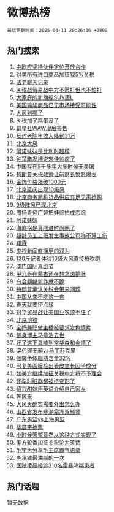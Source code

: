 # 微博热榜

`最后更新时间：2025-04-11 20:26:16 +0800`

## 热门搜索

1. [中欧应坚持伙伴定位开放合作](https://m.weibo.cn/search?containerid=100103type%3D1%26t%3D10%26q%3D%23%E4%B8%AD%E6%AC%A7%E5%BA%94%E5%9D%9A%E6%8C%81%E4%BC%99%E4%BC%B4%E5%AE%9A%E4%BD%8D%E5%BC%80%E6%94%BE%E5%90%88%E4%BD%9C%23&stream_entry_id=51&isnewpage=1&extparam=seat%3D1%26cate%3D10103%26c_type%3D51%26pos%3D0%26q%3D%2523%25E4%25B8%25AD%25E6%25AC%25A7%25E5%25BA%2594%25E5%259D%259A%25E6%258C%2581%25E4%25BC%2599%25E4%25BC%25B4%25E5%25AE%259A%25E4%25BD%258D%25E5%25BC%2580%25E6%2594%25BE%25E5%2590%2588%25E4%25BD%259C%2523%26filter_type%3Drealtimehot%26stream_entry_id%3D51%26dgr%3D0%26display_time%3D1744374375%26pre_seqid%3D17443743756520319830171)
1. [对美所有进口商品加征125%关税](https://m.weibo.cn/search?containerid=100103type%3D1%26t%3D10%26q%3D%23%E5%AF%B9%E7%BE%8E%E6%89%80%E6%9C%89%E8%BF%9B%E5%8F%A3%E5%95%86%E5%93%81%E5%8A%A0%E5%BE%81125%25%E5%85%B3%E7%A8%8E%23&stream_entry_id=31&isnewpage=1&extparam=seat%3D1%26pos%3D0%26flag%3D16%26filter_type%3Drealtimehot%26cate%3D5001%26lcate%3D5001%26realpos%3D1%26band_rank%3D1%26stream_entry_id%3D31%26q%3D%2523%25E5%25AF%25B9%25E7%25BE%258E%25E6%2589%2580%25E6%259C%2589%25E8%25BF%259B%25E5%258F%25A3%25E5%2595%2586%25E5%2593%2581%25E5%258A%25A0%25E5%25BE%2581125%2525%25E5%2585%25B3%25E7%25A8%258E%2523%26c_type%3D31%26dgr%3D0%26display_time%3D1744374375%26pre_seqid%3D17443743756520319830171)
1. [法老聊天记录](https://m.weibo.cn/search?containerid=100103type%3D1%26t%3D10%26q%3D%23%E6%B3%95%E8%80%81%E8%81%8A%E5%A4%A9%E8%AE%B0%E5%BD%95%23&stream_entry_id=31&isnewpage=1&extparam=seat%3D1%26pos%3D1%26flag%3D1%26filter_type%3Drealtimehot%26cate%3D5001%26lcate%3D5001%26realpos%3D2%26band_rank%3D2%26stream_entry_id%3D31%26q%3D%2523%25E6%25B3%2595%25E8%2580%2581%25E8%2581%258A%25E5%25A4%25A9%25E8%25AE%25B0%25E5%25BD%2595%2523%26c_type%3D31%26dgr%3D0%26display_time%3D1744374375%26pre_seqid%3D17443743756520319830171)
1. [关税战贸易战中方不愿打但也不怕打](https://m.weibo.cn/search?containerid=100103type%3D1%26t%3D10%26q%3D%23%E5%85%B3%E7%A8%8E%E6%88%98%E8%B4%B8%E6%98%93%E6%88%98%E4%B8%AD%E6%96%B9%E4%B8%8D%E6%84%BF%E6%89%93%E4%BD%86%E4%B9%9F%E4%B8%8D%E6%80%95%E6%89%93%23&stream_entry_id=31&isnewpage=1&extparam=seat%3D1%26pos%3D2%26flag%3D0%26filter_type%3Drealtimehot%26cate%3D5001%26lcate%3D5001%26realpos%3D3%26band_rank%3D3%26stream_entry_id%3D31%26q%3D%2523%25E5%2585%25B3%25E7%25A8%258E%25E6%2588%2598%25E8%25B4%25B8%25E6%2598%2593%25E6%2588%2598%25E4%25B8%25AD%25E6%2596%25B9%25E4%25B8%258D%25E6%2584%25BF%25E6%2589%2593%25E4%25BD%2586%25E4%25B9%259F%25E4%25B8%258D%25E6%2580%2595%25E6%2589%2593%2523%26c_type%3D31%26dgr%3D0%26display_time%3D1744374375%26pre_seqid%3D17443743756520319830171)
1. [大家庭的新旗舰SUV唐L](https://m.weibo.cn/search?containerid=100103type%3D1%26t%3D10%26q%3D%23%E5%A4%A7%E5%AE%B6%E5%BA%AD%E7%9A%84%E6%96%B0%E6%97%97%E8%88%B0SUV%E5%94%90L%23&stream_entry_id=31&isnewpage=1&extparam=seat%3D1%26pos%3D3%26adid%3D282136%26band_rank%3D4%26filter_type%3Drealtimehot%26cate%3D5001%26c_type%3D31%26is_ad_pos%3D1%26q%3D%2523%25E5%25A4%25A7%25E5%25AE%25B6%25E5%25BA%25AD%25E7%259A%2584%25E6%2596%25B0%25E6%2597%2597%25E8%2588%25B0SUV%25E5%2594%2590L%2523%26topic_ad%3D1%26stream_entry_id%3D31%26lcate%3D5001%26dgr%3D0%26display_time%3D1744374375%26pre_seqid%3D17443743756520319830171)
1. [美国输华商品已无市场接受可能性](https://m.weibo.cn/search?containerid=100103type%3D1%26t%3D10%26q%3D%23%E7%BE%8E%E5%9B%BD%E8%BE%93%E5%8D%8E%E5%95%86%E5%93%81%E5%B7%B2%E6%97%A0%E5%B8%82%E5%9C%BA%E6%8E%A5%E5%8F%97%E5%8F%AF%E8%83%BD%E6%80%A7%23&stream_entry_id=31&isnewpage=1&extparam=seat%3D1%26pos%3D4%26flag%3D16%26filter_type%3Drealtimehot%26cate%3D5001%26lcate%3D5001%26realpos%3D4%26band_rank%3D4%26stream_entry_id%3D31%26q%3D%2523%25E7%25BE%258E%25E5%259B%25BD%25E8%25BE%2593%25E5%258D%258E%25E5%2595%2586%25E5%2593%2581%25E5%25B7%25B2%25E6%2597%25A0%25E5%25B8%2582%25E5%259C%25BA%25E6%258E%25A5%25E5%258F%2597%25E5%258F%25AF%25E8%2583%25BD%25E6%2580%25A7%2523%26c_type%3D31%26dgr%3D0%26display_time%3D1744374375%26pre_seqid%3D17443743756520319830171)
1. [大风到哪了](https://m.weibo.cn/search?containerid=100103type%3D1%26t%3D10%26q%3D%23%E5%A4%A7%E9%A3%8E%E5%88%B0%E5%93%AA%E4%BA%86%23&stream_entry_id=31&isnewpage=1&extparam=seat%3D1%26pos%3D5%26flag%3D2%26filter_type%3Drealtimehot%26cate%3D5001%26lcate%3D5001%26realpos%3D5%26band_rank%3D5%26stream_entry_id%3D31%26q%3D%2523%25E5%25A4%25A7%25E9%25A3%258E%25E5%2588%25B0%25E5%2593%25AA%25E4%25BA%2586%2523%26c_type%3D31%26dgr%3D0%26display_time%3D1744374375%26pre_seqid%3D17443743756520319830171)
1. [关税加了鸡蛋没了](https://m.weibo.cn/search?containerid=100103type%3D1%26t%3D10%26q%3D%23%E5%85%B3%E7%A8%8E%E5%8A%A0%E4%BA%86%E9%B8%A1%E8%9B%8B%E6%B2%A1%E4%BA%86%23&stream_entry_id=31&isnewpage=1&extparam=seat%3D1%26pos%3D6%26flag%3D2%26filter_type%3Drealtimehot%26cate%3D5001%26lcate%3D5001%26realpos%3D6%26band_rank%3D6%26stream_entry_id%3D31%26q%3D%2523%25E5%2585%25B3%25E7%25A8%258E%25E5%258A%25A0%25E4%25BA%2586%25E9%25B8%25A1%25E8%259B%258B%25E6%25B2%25A1%25E4%25BA%2586%2523%26c_type%3D31%26dgr%3D0%26display_time%3D1744374375%26pre_seqid%3D17443743756520319830171)
1. [幕星社WAW漫展签售](https://m.weibo.cn/search?containerid=100103type%3D1%26t%3D10%26q%3D%23%E5%B9%95%E6%98%9F%E7%A4%BEWAW%E6%BC%AB%E5%B1%95%E7%AD%BE%E5%94%AE%23&stream_entry_id=31&isnewpage=1&extparam=seat%3D1%26pos%3D7%26adid%3D282478%26filter_type%3Drealtimehot%26band_rank%3D7%26lcate%3D5001%26q%3D%2523%25E5%25B9%2595%25E6%2598%259F%25E7%25A4%25BEWAW%25E6%25BC%25AB%25E5%25B1%2595%25E7%25AD%25BE%25E5%2594%25AE%2523%26is_ad_pos%3D1%26stream_entry_id%3D31%26c_type%3D31%26cate%3D5001%26dgr%3D0%26display_time%3D1744374375%26pre_seqid%3D17443743756520319830171)
1. [反诈老陈年收入降到31万](https://m.weibo.cn/search?containerid=100103type%3D1%26t%3D10%26q%3D%23%E5%8F%8D%E8%AF%88%E8%80%81%E9%99%88%E5%B9%B4%E6%94%B6%E5%85%A5%E9%99%8D%E5%88%B031%E4%B8%87%23&stream_entry_id=31&isnewpage=1&extparam=seat%3D1%26pos%3D8%26flag%3D1%26filter_type%3Drealtimehot%26cate%3D5001%26lcate%3D5001%26realpos%3D7%26band_rank%3D7%26stream_entry_id%3D31%26q%3D%2523%25E5%258F%258D%25E8%25AF%2588%25E8%2580%2581%25E9%2599%2588%25E5%25B9%25B4%25E6%2594%25B6%25E5%2585%25A5%25E9%2599%258D%25E5%2588%25B031%25E4%25B8%2587%2523%26c_type%3D31%26dgr%3D0%26display_time%3D1744374375%26pre_seqid%3D17443743756520319830171)
1. [北京大风](https://m.weibo.cn/search?containerid=100103type%3D1%26t%3D10%26q%3D%E5%8C%97%E4%BA%AC%E5%A4%A7%E9%A3%8E&stream_entry_id=31&isnewpage=1&extparam=seat%3D1%26pos%3D9%26flag%3D16%26filter_type%3Drealtimehot%26cate%3D5001%26lcate%3D5001%26realpos%3D8%26band_rank%3D8%26stream_entry_id%3D31%26q%3D%25E5%258C%2597%25E4%25BA%25AC%25E5%25A4%25A7%25E9%25A3%258E%26c_type%3D31%26dgr%3D0%26display_time%3D1744374375%26pre_seqid%3D17443743756520319830171)
1. [阿诺妹妹是比利时超模](https://m.weibo.cn/search?containerid=100103type%3D1%26t%3D10%26q%3D%23%E9%98%BF%E8%AF%BA%E5%A6%B9%E5%A6%B9%E6%98%AF%E6%AF%94%E5%88%A9%E6%97%B6%E8%B6%85%E6%A8%A1%23&stream_entry_id=31&isnewpage=1&extparam=seat%3D1%26pos%3D10%26flag%3D1%26filter_type%3Drealtimehot%26cate%3D5001%26lcate%3D5001%26realpos%3D9%26band_rank%3D9%26stream_entry_id%3D31%26q%3D%2523%25E9%2598%25BF%25E8%25AF%25BA%25E5%25A6%25B9%25E5%25A6%25B9%25E6%2598%25AF%25E6%25AF%2594%25E5%2588%25A9%25E6%2597%25B6%25E8%25B6%2585%25E6%25A8%25A1%2523%26c_type%3D31%26dgr%3D0%26display_time%3D1744374375%26pre_seqid%3D17443743756520319830171)
1. [钟楚曦发博说宋佳帅疯了](https://m.weibo.cn/search?containerid=100103type%3D1%26t%3D10%26q%3D%23%E9%92%9F%E6%A5%9A%E6%9B%A6%E5%8F%91%E5%8D%9A%E8%AF%B4%E5%AE%8B%E4%BD%B3%E5%B8%85%E7%96%AF%E4%BA%86%23&stream_entry_id=31&isnewpage=1&extparam=seat%3D1%26pos%3D11%26flag%3D1%26filter_type%3Drealtimehot%26cate%3D5001%26lcate%3D5001%26realpos%3D10%26band_rank%3D10%26stream_entry_id%3D31%26q%3D%2523%25E9%2592%259F%25E6%25A5%259A%25E6%259B%25A6%25E5%258F%2591%25E5%258D%259A%25E8%25AF%25B4%25E5%25AE%258B%25E4%25BD%25B3%25E5%25B8%2585%25E7%2596%25AF%25E4%25BA%2586%2523%26c_type%3D31%26dgr%3D0%26display_time%3D1744374375%26pre_seqid%3D17443743756520319830171)
1. [中国存在5千多年大多时候无美国](https://m.weibo.cn/search?containerid=100103type%3D1%26t%3D10%26q%3D%23%E4%B8%AD%E5%9B%BD%E5%AD%98%E5%9C%A85%E5%8D%83%E5%A4%9A%E5%B9%B4%E5%A4%A7%E5%A4%9A%E6%97%B6%E5%80%99%E6%97%A0%E7%BE%8E%E5%9B%BD%23&stream_entry_id=31&isnewpage=1&extparam=seat%3D1%26pos%3D12%26flag%3D0%26filter_type%3Drealtimehot%26cate%3D5001%26lcate%3D5001%26realpos%3D11%26band_rank%3D11%26stream_entry_id%3D31%26q%3D%2523%25E4%25B8%25AD%25E5%259B%25BD%25E5%25AD%2598%25E5%259C%25A85%25E5%258D%2583%25E5%25A4%259A%25E5%25B9%25B4%25E5%25A4%25A7%25E5%25A4%259A%25E6%2597%25B6%25E5%2580%2599%25E6%2597%25A0%25E7%25BE%258E%25E5%259B%25BD%2523%26c_type%3D31%26dgr%3D0%26display_time%3D1744374375%26pre_seqid%3D17443743756520319830171)
1. [特朗普关税政策让前财长愤怒爆表](https://m.weibo.cn/search?containerid=100103type%3D1%26t%3D10%26q%3D%23%E7%89%B9%E6%9C%97%E6%99%AE%E5%85%B3%E7%A8%8E%E6%94%BF%E7%AD%96%E8%AE%A9%E5%89%8D%E8%B4%A2%E9%95%BF%E6%84%A4%E6%80%92%E7%88%86%E8%A1%A8%23&stream_entry_id=31&isnewpage=1&extparam=seat%3D1%26pos%3D13%26flag%3D1%26filter_type%3Drealtimehot%26cate%3D5001%26lcate%3D5001%26realpos%3D12%26band_rank%3D12%26stream_entry_id%3D31%26q%3D%2523%25E7%2589%25B9%25E6%259C%2597%25E6%2599%25AE%25E5%2585%25B3%25E7%25A8%258E%25E6%2594%25BF%25E7%25AD%2596%25E8%25AE%25A9%25E5%2589%258D%25E8%25B4%25A2%25E9%2595%25BF%25E6%2584%25A4%25E6%2580%2592%25E7%2588%2586%25E8%25A1%25A8%2523%26c_type%3D31%26dgr%3D0%26display_time%3D1744374375%26pre_seqid%3D17443743756520319830171)
1. [金饰价格涨破1000元](https://m.weibo.cn/search?containerid=100103type%3D1%26t%3D10%26q%3D%23%E9%87%91%E9%A5%B0%E4%BB%B7%E6%A0%BC%E6%B6%A8%E7%A0%B41000%E5%85%83%23&stream_entry_id=31&isnewpage=1&extparam=seat%3D1%26pos%3D14%26flag%3D2%26filter_type%3Drealtimehot%26cate%3D5001%26lcate%3D5001%26realpos%3D13%26band_rank%3D13%26stream_entry_id%3D31%26q%3D%2523%25E9%2587%2591%25E9%25A5%25B0%25E4%25BB%25B7%25E6%25A0%25BC%25E6%25B6%25A8%25E7%25A0%25B41000%25E5%2585%2583%2523%26c_type%3D31%26dgr%3D0%26display_time%3D1744374375%26pre_seqid%3D17443743756520319830171)
1. [北京延庆出现10级风](https://m.weibo.cn/search?containerid=100103type%3D1%26t%3D10%26q%3D%23%E5%8C%97%E4%BA%AC%E5%BB%B6%E5%BA%86%E5%87%BA%E7%8E%B010%E7%BA%A7%E9%A3%8E%23&stream_entry_id=31&isnewpage=1&extparam=seat%3D1%26pos%3D15%26flag%3D1%26filter_type%3Drealtimehot%26cate%3D5001%26lcate%3D5001%26realpos%3D14%26band_rank%3D14%26stream_entry_id%3D31%26q%3D%2523%25E5%258C%2597%25E4%25BA%25AC%25E5%25BB%25B6%25E5%25BA%2586%25E5%2587%25BA%25E7%258E%25B010%25E7%25BA%25A7%25E9%25A3%258E%2523%26c_type%3D31%26dgr%3D0%26display_time%3D1744374375%26pre_seqid%3D17443743756520319830171)
1. [北京商务局称货品供应充足无需抢购](https://m.weibo.cn/search?containerid=100103type%3D1%26t%3D10%26q%3D%23%E5%8C%97%E4%BA%AC%E5%95%86%E5%8A%A1%E5%B1%80%E7%A7%B0%E8%B4%A7%E5%93%81%E4%BE%9B%E5%BA%94%E5%85%85%E8%B6%B3%E6%97%A0%E9%9C%80%E6%8A%A2%E8%B4%AD%23&stream_entry_id=31&isnewpage=1&extparam=seat%3D1%26pos%3D16%26flag%3D1%26filter_type%3Drealtimehot%26cate%3D5001%26lcate%3D5001%26realpos%3D15%26band_rank%3D15%26stream_entry_id%3D31%26q%3D%2523%25E5%258C%2597%25E4%25BA%25AC%25E5%2595%2586%25E5%258A%25A1%25E5%25B1%2580%25E7%25A7%25B0%25E8%25B4%25A7%25E5%2593%2581%25E4%25BE%259B%25E5%25BA%2594%25E5%2585%2585%25E8%25B6%25B3%25E6%2597%25A0%25E9%259C%2580%25E6%258A%25A2%25E8%25B4%25AD%2523%26c_type%3D31%26dgr%3D0%26display_time%3D1744374375%26pre_seqid%3D17443743756520319830171)
1. [9级阵风已现北京](https://m.weibo.cn/search?containerid=100103type%3D1%26t%3D10%26q%3D%239%E7%BA%A7%E9%98%B5%E9%A3%8E%E5%B7%B2%E7%8E%B0%E5%8C%97%E4%BA%AC%23&stream_entry_id=31&isnewpage=1&extparam=seat%3D1%26pos%3D17%26flag%3D0%26filter_type%3Drealtimehot%26cate%3D5001%26lcate%3D5001%26realpos%3D16%26band_rank%3D16%26stream_entry_id%3D31%26q%3D%25239%25E7%25BA%25A7%25E9%2598%25B5%25E9%25A3%258E%25E5%25B7%25B2%25E7%258E%25B0%25E5%258C%2597%25E4%25BA%25AC%2523%26c_type%3D31%26dgr%3D0%26display_time%3D1744374375%26pre_seqid%3D17443743756520319830171)
1. [周扬青何广智把娃综拍成恋综](https://m.weibo.cn/search?containerid=100103type%3D1%26t%3D10%26q%3D%E5%91%A8%E6%89%AC%E9%9D%92%E4%BD%95%E5%B9%BF%E6%99%BA%E6%8A%8A%E5%A8%83%E7%BB%BC%E6%8B%8D%E6%88%90%E6%81%8B%E7%BB%BC&stream_entry_id=31&isnewpage=1&extparam=seat%3D1%26pos%3D18%26flag%3D1%26filter_type%3Drealtimehot%26cate%3D5001%26lcate%3D5001%26realpos%3D17%26band_rank%3D17%26stream_entry_id%3D31%26q%3D%25E5%2591%25A8%25E6%2589%25AC%25E9%259D%2592%25E4%25BD%2595%25E5%25B9%25BF%25E6%2599%25BA%25E6%258A%258A%25E5%25A8%2583%25E7%25BB%25BC%25E6%258B%258D%25E6%2588%2590%25E6%2581%258B%25E7%25BB%25BC%26c_type%3D31%26dgr%3D0%26display_time%3D1744374375%26pre_seqid%3D17443743756520319830171)
1. [阿诺妹妹](https://m.weibo.cn/search?containerid=100103type%3D1%26t%3D10%26q%3D%E9%98%BF%E8%AF%BA%E5%A6%B9%E5%A6%B9&stream_entry_id=31&isnewpage=1&extparam=seat%3D1%26pos%3D19%26flag%3D0%26filter_type%3Drealtimehot%26cate%3D5001%26lcate%3D5001%26realpos%3D18%26band_rank%3D18%26stream_entry_id%3D31%26q%3D%25E9%2598%25BF%25E8%25AF%25BA%25E5%25A6%25B9%25E5%25A6%25B9%26c_type%3D31%26dgr%3D0%26display_time%3D1744374375%26pre_seqid%3D17443743756520319830171)
1. [海底捞是真闯进时尚圈了](https://m.weibo.cn/search?containerid=100103type%3D1%26t%3D10%26q%3D%23%E6%B5%B7%E5%BA%95%E6%8D%9E%E6%98%AF%E7%9C%9F%E9%97%AF%E8%BF%9B%E6%97%B6%E5%B0%9A%E5%9C%88%E4%BA%86%23&stream_entry_id=31&isnewpage=1&extparam=seat%3D1%26pos%3D20%26flag%3D1%26filter_type%3Drealtimehot%26cate%3D5001%26lcate%3D5001%26realpos%3D19%26band_rank%3D19%26stream_entry_id%3D31%26q%3D%2523%25E6%25B5%25B7%25E5%25BA%2595%25E6%258D%259E%25E6%2598%25AF%25E7%259C%259F%25E9%2597%25AF%25E8%25BF%259B%25E6%2597%25B6%25E5%25B0%259A%25E5%259C%2588%25E4%25BA%2586%2523%26c_type%3D31%26dgr%3D0%26display_time%3D1744374375%26pre_seqid%3D17443743756520319830171)
1. [超龄员工上班发生事故公司称不算工伤](https://m.weibo.cn/search?containerid=100103type%3D1%26t%3D10%26q%3D%23%E8%B6%85%E9%BE%84%E5%91%98%E5%B7%A5%E4%B8%8A%E7%8F%AD%E5%8F%91%E7%94%9F%E4%BA%8B%E6%95%85%E5%85%AC%E5%8F%B8%E7%A7%B0%E4%B8%8D%E7%AE%97%E5%B7%A5%E4%BC%A4%23&stream_entry_id=31&isnewpage=1&extparam=seat%3D1%26pos%3D21%26flag%3D1%26filter_type%3Drealtimehot%26cate%3D5001%26lcate%3D5001%26realpos%3D20%26band_rank%3D20%26stream_entry_id%3D31%26q%3D%2523%25E8%25B6%2585%25E9%25BE%2584%25E5%2591%2598%25E5%25B7%25A5%25E4%25B8%258A%25E7%258F%25AD%25E5%258F%2591%25E7%2594%259F%25E4%25BA%258B%25E6%2595%2585%25E5%2585%25AC%25E5%258F%25B8%25E7%25A7%25B0%25E4%25B8%258D%25E7%25AE%2597%25E5%25B7%25A5%25E4%25BC%25A4%2523%26c_type%3D31%26dgr%3D0%26display_time%3D1744374375%26pre_seqid%3D17443743756520319830171)
1. [翔霖](https://m.weibo.cn/search?containerid=100103type%3D1%26t%3D10%26q%3D%E7%BF%94%E9%9C%96&stream_entry_id=31&isnewpage=1&extparam=seat%3D1%26pos%3D22%26flag%3D0%26filter_type%3Drealtimehot%26cate%3D5001%26lcate%3D5001%26realpos%3D21%26band_rank%3D21%26stream_entry_id%3D31%26q%3D%25E7%25BF%2594%25E9%259C%2596%26c_type%3D31%26dgr%3D0%26display_time%3D1744374375%26pre_seqid%3D17443743756520319830171)
1. [央视新闻直播里的邓为](https://m.weibo.cn/search?containerid=100103type%3D1%26t%3D10%26q%3D%23%E5%A4%AE%E8%A7%86%E6%96%B0%E9%97%BB%E7%9B%B4%E6%92%AD%E9%87%8C%E7%9A%84%E9%82%93%E4%B8%BA%23&stream_entry_id=31&isnewpage=1&extparam=seat%3D1%26pos%3D23%26flag%3D1%26filter_type%3Drealtimehot%26cate%3D5001%26lcate%3D5001%26realpos%3D22%26band_rank%3D22%26stream_entry_id%3D31%26q%3D%2523%25E5%25A4%25AE%25E8%25A7%2586%25E6%2596%25B0%25E9%2597%25BB%25E7%259B%25B4%25E6%2592%25AD%25E9%2587%258C%25E7%259A%2584%25E9%2582%2593%25E4%25B8%25BA%2523%26c_type%3D31%26dgr%3D0%26display_time%3D1744374375%26pre_seqid%3D17443743756520319830171)
1. [130斤记者体验10级大风直接被吹跑](https://m.weibo.cn/search?containerid=100103type%3D1%26t%3D10%26q%3D%23130%E6%96%A4%E8%AE%B0%E8%80%85%E4%BD%93%E9%AA%8C10%E7%BA%A7%E5%A4%A7%E9%A3%8E%E7%9B%B4%E6%8E%A5%E8%A2%AB%E5%90%B9%E8%B7%91%23&stream_entry_id=31&isnewpage=1&extparam=seat%3D1%26pos%3D24%26flag%3D1%26filter_type%3Drealtimehot%26cate%3D5001%26lcate%3D5001%26realpos%3D23%26band_rank%3D23%26stream_entry_id%3D31%26q%3D%2523130%25E6%2596%25A4%25E8%25AE%25B0%25E8%2580%2585%25E4%25BD%2593%25E9%25AA%258C10%25E7%25BA%25A7%25E5%25A4%25A7%25E9%25A3%258E%25E7%259B%25B4%25E6%258E%25A5%25E8%25A2%25AB%25E5%2590%25B9%25E8%25B7%2591%2523%26c_type%3D31%26dgr%3D0%26display_time%3D1744374375%26pre_seqid%3D17443743756520319830171)
1. [澳门国际喜剧节](https://m.weibo.cn/search?containerid=100103type%3D1%26t%3D10%26q%3D%23%E6%BE%B3%E9%97%A8%E5%9B%BD%E9%99%85%E5%96%9C%E5%89%A7%E8%8A%82%23&stream_entry_id=31&isnewpage=1&extparam=seat%3D1%26pos%3D25%26flag%3D1%26realpos%3D24%26filter_type%3Drealtimehot%26cate%3D5001%26c_type%3D31%26band_rank%3D24%26q%3D%2523%25E6%25BE%25B3%25E9%2597%25A8%25E5%259B%25BD%25E9%2599%2585%25E5%2596%259C%25E5%2589%25A7%25E8%258A%2582%2523%26stream_entry_id%3D31%26adid%3D282600%26lcate%3D5001%26dgr%3D0%26display_time%3D1744374375%26pre_seqid%3D17443743756520319830171)
1. [甲亢哥在蒙古还在想念卤鹅哥](https://m.weibo.cn/search?containerid=100103type%3D1%26t%3D10%26q%3D%23%E7%94%B2%E4%BA%A2%E5%93%A5%E5%9C%A8%E8%92%99%E5%8F%A4%E8%BF%98%E5%9C%A8%E6%83%B3%E5%BF%B5%E5%8D%A4%E9%B9%85%E5%93%A5%23&stream_entry_id=31&isnewpage=1&extparam=seat%3D1%26pos%3D26%26flag%3D0%26filter_type%3Drealtimehot%26cate%3D5001%26lcate%3D5001%26realpos%3D25%26band_rank%3D25%26stream_entry_id%3D31%26q%3D%2523%25E7%2594%25B2%25E4%25BA%25A2%25E5%2593%25A5%25E5%259C%25A8%25E8%2592%2599%25E5%258F%25A4%25E8%25BF%2598%25E5%259C%25A8%25E6%2583%25B3%25E5%25BF%25B5%25E5%258D%25A4%25E9%25B9%2585%25E5%2593%25A5%2523%26c_type%3D31%26dgr%3D0%26display_time%3D1744374375%26pre_seqid%3D17443743756520319830171)
1. [乌合麒麟新作就不跪](https://m.weibo.cn/search?containerid=100103type%3D1%26t%3D10%26q%3D%E4%B9%8C%E5%90%88%E9%BA%92%E9%BA%9F%E6%96%B0%E4%BD%9C%E5%B0%B1%E4%B8%8D%E8%B7%AA&stream_entry_id=31&isnewpage=1&extparam=seat%3D1%26pos%3D27%26flag%3D0%26filter_type%3Drealtimehot%26cate%3D5001%26lcate%3D5001%26realpos%3D26%26band_rank%3D26%26stream_entry_id%3D31%26q%3D%25E4%25B9%258C%25E5%2590%2588%25E9%25BA%2592%25E9%25BA%259F%25E6%2596%25B0%25E4%25BD%259C%25E5%25B0%25B1%25E4%25B8%258D%25E8%25B7%25AA%26c_type%3D31%26dgr%3D0%26display_time%3D1744374375%26pre_seqid%3D17443743756520319830171)
1. [特朗普承认关税会带来问题](https://m.weibo.cn/search?containerid=100103type%3D1%26t%3D10%26q%3D%23%E7%89%B9%E6%9C%97%E6%99%AE%E6%89%BF%E8%AE%A4%E5%85%B3%E7%A8%8E%E4%BC%9A%E5%B8%A6%E6%9D%A5%E9%97%AE%E9%A2%98%23&stream_entry_id=31&isnewpage=1&extparam=seat%3D1%26pos%3D28%26flag%3D0%26filter_type%3Drealtimehot%26cate%3D5001%26lcate%3D5001%26realpos%3D27%26band_rank%3D27%26stream_entry_id%3D31%26q%3D%2523%25E7%2589%25B9%25E6%259C%2597%25E6%2599%25AE%25E6%2589%25BF%25E8%25AE%25A4%25E5%2585%25B3%25E7%25A8%258E%25E4%25BC%259A%25E5%25B8%25A6%25E6%259D%25A5%25E9%2597%25AE%25E9%25A2%2598%2523%26c_type%3D31%26dgr%3D0%26display_time%3D1744374375%26pre_seqid%3D17443743756520319830171)
1. [中国从来不吃这一套](https://m.weibo.cn/search?containerid=100103type%3D1%26t%3D10%26q%3D%23%E4%B8%AD%E5%9B%BD%E4%BB%8E%E6%9D%A5%E4%B8%8D%E5%90%83%E8%BF%99%E4%B8%80%E5%A5%97%23&stream_entry_id=31&isnewpage=1&extparam=seat%3D1%26pos%3D29%26flag%3D0%26filter_type%3Drealtimehot%26cate%3D5001%26lcate%3D5001%26realpos%3D28%26band_rank%3D28%26stream_entry_id%3D31%26q%3D%2523%25E4%25B8%25AD%25E5%259B%25BD%25E4%25BB%258E%25E6%259D%25A5%25E4%25B8%258D%25E5%2590%2583%25E8%25BF%2599%25E4%25B8%2580%25E5%25A5%2597%2523%26c_type%3D31%26dgr%3D0%26display_time%3D1744374375%26pre_seqid%3D17443743756520319830171)
1. [春天就要捞点绿](https://m.weibo.cn/search?containerid=100103type%3D1%26t%3D10%26q%3D%23%E6%98%A5%E5%A4%A9%E5%B0%B1%E8%A6%81%E6%8D%9E%E7%82%B9%E7%BB%BF%23&stream_entry_id=31&isnewpage=1&extparam=seat%3D1%26pos%3D30%26flag%3D1%26filter_type%3Drealtimehot%26cate%3D5001%26lcate%3D5001%26realpos%3D29%26band_rank%3D29%26stream_entry_id%3D31%26q%3D%2523%25E6%2598%25A5%25E5%25A4%25A9%25E5%25B0%25B1%25E8%25A6%2581%25E6%258D%259E%25E7%2582%25B9%25E7%25BB%25BF%2523%26c_type%3D31%26dgr%3D0%26display_time%3D1744374375%26pre_seqid%3D17443743756520319830171)
1. [对华贸易战让美国豆农顶不住了](https://m.weibo.cn/search?containerid=100103type%3D1%26t%3D10%26q%3D%23%E5%AF%B9%E5%8D%8E%E8%B4%B8%E6%98%93%E6%88%98%E8%AE%A9%E7%BE%8E%E5%9B%BD%E8%B1%86%E5%86%9C%E9%A1%B6%E4%B8%8D%E4%BD%8F%E4%BA%86%23&stream_entry_id=31&isnewpage=1&extparam=seat%3D1%26pos%3D31%26flag%3D0%26filter_type%3Drealtimehot%26cate%3D5001%26lcate%3D5001%26realpos%3D30%26band_rank%3D30%26stream_entry_id%3D31%26q%3D%2523%25E5%25AF%25B9%25E5%258D%258E%25E8%25B4%25B8%25E6%2598%2593%25E6%2588%2598%25E8%25AE%25A9%25E7%25BE%258E%25E5%259B%25BD%25E8%25B1%2586%25E5%2586%259C%25E9%25A1%25B6%25E4%25B8%258D%25E4%25BD%258F%25E4%25BA%2586%2523%26c_type%3D31%26dgr%3D0%26display_time%3D1744374375%26pre_seqid%3D17443743756520319830171)
1. [北京地铁](https://m.weibo.cn/search?containerid=100103type%3D1%26t%3D10%26q%3D%E5%8C%97%E4%BA%AC%E5%9C%B0%E9%93%81&stream_entry_id=31&isnewpage=1&extparam=seat%3D1%26pos%3D32%26flag%3D0%26filter_type%3Drealtimehot%26cate%3D5001%26lcate%3D5001%26realpos%3D31%26band_rank%3D31%26stream_entry_id%3D31%26q%3D%25E5%258C%2597%25E4%25BA%25AC%25E5%259C%25B0%25E9%2593%2581%26c_type%3D31%26dgr%3D0%26display_time%3D1744374375%26pre_seqid%3D17443743756520319830171)
1. [宝妈兼职做主播被要求发色情片](https://m.weibo.cn/search?containerid=100103type%3D1%26t%3D10%26q%3D%23%E5%AE%9D%E5%A6%88%E5%85%BC%E8%81%8C%E5%81%9A%E4%B8%BB%E6%92%AD%E8%A2%AB%E8%A6%81%E6%B1%82%E5%8F%91%E8%89%B2%E6%83%85%E7%89%87%23&stream_entry_id=31&isnewpage=1&extparam=seat%3D1%26pos%3D33%26flag%3D1%26filter_type%3Drealtimehot%26cate%3D5001%26lcate%3D5001%26realpos%3D32%26band_rank%3D32%26stream_entry_id%3D31%26q%3D%2523%25E5%25AE%259D%25E5%25A6%2588%25E5%2585%25BC%25E8%2581%258C%25E5%2581%259A%25E4%25B8%25BB%25E6%2592%25AD%25E8%25A2%25AB%25E8%25A6%2581%25E6%25B1%2582%25E5%258F%2591%25E8%2589%25B2%25E6%2583%2585%25E7%2589%2587%2523%26c_type%3D31%26dgr%3D0%26display_time%3D1744374375%26pre_seqid%3D17443743756520319830171)
1. [健身博主马章浩去世](https://m.weibo.cn/search?containerid=100103type%3D1%26t%3D10%26q%3D%23%E5%81%A5%E8%BA%AB%E5%8D%9A%E4%B8%BB%E9%A9%AC%E7%AB%A0%E6%B5%A9%E5%8E%BB%E4%B8%96%23&stream_entry_id=31&isnewpage=1&extparam=seat%3D1%26pos%3D34%26flag%3D0%26filter_type%3Drealtimehot%26cate%3D5001%26lcate%3D5001%26realpos%3D33%26band_rank%3D33%26stream_entry_id%3D31%26q%3D%2523%25E5%2581%25A5%25E8%25BA%25AB%25E5%258D%259A%25E4%25B8%25BB%25E9%25A9%25AC%25E7%25AB%25A0%25E6%25B5%25A9%25E5%258E%25BB%25E4%25B8%2596%2523%26c_type%3D31%26dgr%3D0%26display_time%3D1744374375%26pre_seqid%3D17443743756520319830171)
1. [坏了这下真嗑到常华森和金靖了](https://m.weibo.cn/search?containerid=100103type%3D1%26t%3D10%26q%3D%E5%9D%8F%E4%BA%86%E8%BF%99%E4%B8%8B%E7%9C%9F%E5%97%91%E5%88%B0%E5%B8%B8%E5%8D%8E%E6%A3%AE%E5%92%8C%E9%87%91%E9%9D%96%E4%BA%86&stream_entry_id=31&isnewpage=1&extparam=seat%3D1%26pos%3D35%26flag%3D1%26filter_type%3Drealtimehot%26cate%3D5001%26lcate%3D5001%26realpos%3D34%26band_rank%3D34%26stream_entry_id%3D31%26q%3D%25E5%259D%258F%25E4%25BA%2586%25E8%25BF%2599%25E4%25B8%258B%25E7%259C%259F%25E5%2597%2591%25E5%2588%25B0%25E5%25B8%25B8%25E5%258D%258E%25E6%25A3%25AE%25E5%2592%258C%25E9%2587%2591%25E9%259D%2596%25E4%25BA%2586%26c_type%3D31%26dgr%3D0%26display_time%3D1744374375%26pre_seqid%3D17443743756520319830171)
1. [梁伟铿王昶vs马丁菲克里](https://m.weibo.cn/search?containerid=100103type%3D1%26t%3D10%26q%3D%E6%A2%81%E4%BC%9F%E9%93%BF%E7%8E%8B%E6%98%B6vs%E9%A9%AC%E4%B8%81%E8%8F%B2%E5%85%8B%E9%87%8C&stream_entry_id=31&isnewpage=1&extparam=seat%3D1%26pos%3D36%26flag%3D1%26filter_type%3Drealtimehot%26cate%3D5001%26lcate%3D5001%26realpos%3D35%26band_rank%3D35%26stream_entry_id%3D31%26q%3D%25E6%25A2%2581%25E4%25BC%259F%25E9%2593%25BF%25E7%258E%258B%25E6%2598%25B6vs%25E9%25A9%25AC%25E4%25B8%2581%25E8%258F%25B2%25E5%2585%258B%25E9%2587%258C%26c_type%3D31%26dgr%3D0%26display_time%3D1744374375%26pre_seqid%3D17443743756520319830171)
1. [张馨予体脂肪含量32%](https://m.weibo.cn/search?containerid=100103type%3D1%26t%3D10%26q%3D%23%E5%BC%A0%E9%A6%A8%E4%BA%88%E4%BD%93%E8%84%82%E8%82%AA%E5%90%AB%E9%87%8F32%25%23&stream_entry_id=31&isnewpage=1&extparam=seat%3D1%26pos%3D37%26flag%3D0%26filter_type%3Drealtimehot%26cate%3D5001%26lcate%3D5001%26realpos%3D36%26band_rank%3D36%26stream_entry_id%3D31%26q%3D%2523%25E5%25BC%25A0%25E9%25A6%25A8%25E4%25BA%2588%25E4%25BD%2593%25E8%2584%2582%25E8%2582%25AA%25E5%2590%25AB%25E9%2587%258F32%2525%2523%26c_type%3D31%26dgr%3D0%26display_time%3D1744374375%26pre_seqid%3D17443743756520319830171)
1. [可复美面膜检出表皮生长因子成分](https://m.weibo.cn/search?containerid=100103type%3D1%26t%3D10%26q%3D%23%E5%8F%AF%E5%A4%8D%E7%BE%8E%E9%9D%A2%E8%86%9C%E6%A3%80%E5%87%BA%E8%A1%A8%E7%9A%AE%E7%94%9F%E9%95%BF%E5%9B%A0%E5%AD%90%E6%88%90%E5%88%86%23&stream_entry_id=31&isnewpage=1&extparam=seat%3D1%26pos%3D38%26flag%3D0%26filter_type%3Drealtimehot%26cate%3D5001%26lcate%3D5001%26realpos%3D37%26band_rank%3D37%26stream_entry_id%3D31%26q%3D%2523%25E5%258F%25AF%25E5%25A4%258D%25E7%25BE%258E%25E9%259D%25A2%25E8%2586%259C%25E6%25A3%2580%25E5%2587%25BA%25E8%25A1%25A8%25E7%259A%25AE%25E7%2594%259F%25E9%2595%25BF%25E5%259B%25A0%25E5%25AD%2590%25E6%2588%2590%25E5%2588%2586%2523%26c_type%3D31%26dgr%3D0%26display_time%3D1744374375%26pre_seqid%3D17443743756520319830171)
1. [如美方继续加征关税中方将不予理会](https://m.weibo.cn/search?containerid=100103type%3D1%26t%3D10%26q%3D%23%E5%A6%82%E7%BE%8E%E6%96%B9%E7%BB%A7%E7%BB%AD%E5%8A%A0%E5%BE%81%E5%85%B3%E7%A8%8E%E4%B8%AD%E6%96%B9%E5%B0%86%E4%B8%8D%E4%BA%88%E7%90%86%E4%BC%9A%23&stream_entry_id=31&isnewpage=1&extparam=seat%3D1%26pos%3D39%26flag%3D0%26filter_type%3Drealtimehot%26cate%3D5001%26lcate%3D5001%26realpos%3D38%26band_rank%3D38%26stream_entry_id%3D31%26q%3D%2523%25E5%25A6%2582%25E7%25BE%258E%25E6%2596%25B9%25E7%25BB%25A7%25E7%25BB%25AD%25E5%258A%25A0%25E5%25BE%2581%25E5%2585%25B3%25E7%25A8%258E%25E4%25B8%25AD%25E6%2596%25B9%25E5%25B0%2586%25E4%25B8%258D%25E4%25BA%2588%25E7%2590%2586%25E4%25BC%259A%2523%26c_type%3D31%26dgr%3D0%26display_time%3D1744374375%26pre_seqid%3D17443743756520319830171)
1. [怀孕时脏器都被挤变形了](https://m.weibo.cn/search?containerid=100103type%3D1%26t%3D10%26q%3D%23%E6%80%80%E5%AD%95%E6%97%B6%E8%84%8F%E5%99%A8%E9%83%BD%E8%A2%AB%E6%8C%A4%E5%8F%98%E5%BD%A2%E4%BA%86%23&stream_entry_id=31&isnewpage=1&extparam=seat%3D1%26pos%3D40%26flag%3D1%26filter_type%3Drealtimehot%26cate%3D5001%26lcate%3D5001%26realpos%3D39%26band_rank%3D39%26stream_entry_id%3D31%26q%3D%2523%25E6%2580%2580%25E5%25AD%2595%25E6%2597%25B6%25E8%2584%258F%25E5%2599%25A8%25E9%2583%25BD%25E8%25A2%25AB%25E6%258C%25A4%25E5%258F%2598%25E5%25BD%25A2%25E4%25BA%2586%2523%26c_type%3D31%26dgr%3D0%26display_time%3D1744374375%26pre_seqid%3D17443743756520319830171)
1. [绍兴甜妹用英语介绍自己家乡](https://m.weibo.cn/search?containerid=100103type%3D1%26t%3D10%26q%3D%E7%BB%8D%E5%85%B4%E7%94%9C%E5%A6%B9%E7%94%A8%E8%8B%B1%E8%AF%AD%E4%BB%8B%E7%BB%8D%E8%87%AA%E5%B7%B1%E5%AE%B6%E4%B9%A1&stream_entry_id=31&isnewpage=1&extparam=seat%3D1%26pos%3D41%26flag%3D0%26filter_type%3Drealtimehot%26cate%3D5001%26lcate%3D5001%26realpos%3D40%26band_rank%3D40%26stream_entry_id%3D31%26q%3D%25E7%25BB%258D%25E5%2585%25B4%25E7%2594%259C%25E5%25A6%25B9%25E7%2594%25A8%25E8%258B%25B1%25E8%25AF%25AD%25E4%25BB%258B%25E7%25BB%258D%25E8%2587%25AA%25E5%25B7%25B1%25E5%25AE%25B6%25E4%25B9%25A1%26c_type%3D31%26dgr%3D0%26display_time%3D1744374375%26pre_seqid%3D17443743756520319830171)
1. [等风来](https://m.weibo.cn/search?containerid=100103type%3D1%26t%3D10%26q%3D%E7%AD%89%E9%A3%8E%E6%9D%A5&stream_entry_id=31&isnewpage=1&extparam=seat%3D1%26pos%3D42%26flag%3D0%26filter_type%3Drealtimehot%26cate%3D5001%26lcate%3D5001%26realpos%3D41%26band_rank%3D41%26stream_entry_id%3D31%26q%3D%25E7%25AD%2589%25E9%25A3%258E%25E6%259D%25A5%26c_type%3D31%26dgr%3D0%26display_time%3D1744374375%26pre_seqid%3D17443743756520319830171)
1. [大风天确实需要外出怎么办](https://m.weibo.cn/search?containerid=100103type%3D1%26t%3D10%26q%3D%23%E5%A4%A7%E9%A3%8E%E5%A4%A9%E7%A1%AE%E5%AE%9E%E9%9C%80%E8%A6%81%E5%A4%96%E5%87%BA%E6%80%8E%E4%B9%88%E5%8A%9E%23&stream_entry_id=31&isnewpage=1&extparam=seat%3D1%26pos%3D43%26flag%3D1%26filter_type%3Drealtimehot%26cate%3D5001%26lcate%3D5001%26realpos%3D42%26band_rank%3D42%26stream_entry_id%3D31%26q%3D%2523%25E5%25A4%25A7%25E9%25A3%258E%25E5%25A4%25A9%25E7%25A1%25AE%25E5%25AE%259E%25E9%259C%2580%25E8%25A6%2581%25E5%25A4%2596%25E5%2587%25BA%25E6%2580%258E%25E4%25B9%2588%25E5%258A%259E%2523%26c_type%3D31%26dgr%3D0%26display_time%3D1744374375%26pre_seqid%3D17443743756520319830171)
1. [山西省发布寒潮霜冻双预警](https://m.weibo.cn/search?containerid=100103type%3D1%26t%3D10%26q%3D%23%E5%B1%B1%E8%A5%BF%E7%9C%81%E5%8F%91%E5%B8%83%E5%AF%92%E6%BD%AE%E9%9C%9C%E5%86%BB%E5%8F%8C%E9%A2%84%E8%AD%A6%23&stream_entry_id=31&isnewpage=1&extparam=seat%3D1%26pos%3D44%26flag%3D0%26filter_type%3Drealtimehot%26cate%3D5001%26lcate%3D5001%26realpos%3D43%26band_rank%3D43%26stream_entry_id%3D31%26q%3D%2523%25E5%25B1%25B1%25E8%25A5%25BF%25E7%259C%2581%25E5%258F%2591%25E5%25B8%2583%25E5%25AF%2592%25E6%25BD%25AE%25E9%259C%259C%25E5%2586%25BB%25E5%258F%258C%25E9%25A2%2584%25E8%25AD%25A6%2523%26c_type%3D31%26dgr%3D0%26display_time%3D1744374375%26pre_seqid%3D17443743756520319830171)
1. [广东男篮vs上海男篮](https://m.weibo.cn/search?containerid=100103type%3D1%26t%3D10%26q%3D%23%E5%B9%BF%E4%B8%9C%E7%94%B7%E7%AF%AEvs%E4%B8%8A%E6%B5%B7%E7%94%B7%E7%AF%AE%23&stream_entry_id=31&isnewpage=1&extparam=seat%3D1%26pos%3D45%26flag%3D1%26filter_type%3Drealtimehot%26cate%3D5001%26lcate%3D5001%26realpos%3D44%26band_rank%3D44%26stream_entry_id%3D31%26q%3D%2523%25E5%25B9%25BF%25E4%25B8%259C%25E7%2594%25B7%25E7%25AF%25AEvs%25E4%25B8%258A%25E6%25B5%25B7%25E7%2594%25B7%25E7%25AF%25AE%2523%26c_type%3D31%26dgr%3D0%26display_time%3D1744374375%26pre_seqid%3D17443743756520319830171)
1. [华晨宇抢票](https://m.weibo.cn/search?containerid=100103type%3D1%26t%3D10%26q%3D%E5%8D%8E%E6%99%A8%E5%AE%87%E6%8A%A2%E7%A5%A8&stream_entry_id=31&isnewpage=1&extparam=seat%3D1%26pos%3D46%26flag%3D1%26filter_type%3Drealtimehot%26cate%3D5001%26lcate%3D5001%26realpos%3D45%26band_rank%3D45%26stream_entry_id%3D31%26q%3D%25E5%258D%258E%25E6%2599%25A8%25E5%25AE%2587%25E6%258A%25A2%25E7%25A5%25A8%26c_type%3D31%26dgr%3D0%26display_time%3D1744374375%26pre_seqid%3D17443743756520319830171)
1. [小时候愿望竟然以这种方式实现了](https://m.weibo.cn/search?containerid=100103type%3D1%26t%3D10%26q%3D%E5%B0%8F%E6%97%B6%E5%80%99%E6%84%BF%E6%9C%9B%E7%AB%9F%E7%84%B6%E4%BB%A5%E8%BF%99%E7%A7%8D%E6%96%B9%E5%BC%8F%E5%AE%9E%E7%8E%B0%E4%BA%86&stream_entry_id=31&isnewpage=1&extparam=seat%3D1%26pos%3D47%26flag%3D1%26filter_type%3Drealtimehot%26cate%3D5001%26lcate%3D5001%26realpos%3D46%26band_rank%3D46%26stream_entry_id%3D31%26q%3D%25E5%25B0%258F%25E6%2597%25B6%25E5%2580%2599%25E6%2584%25BF%25E6%259C%259B%25E7%25AB%259F%25E7%2584%25B6%25E4%25BB%25A5%25E8%25BF%2599%25E7%25A7%258D%25E6%2596%25B9%25E5%25BC%258F%25E5%25AE%259E%25E7%258E%25B0%25E4%25BA%2586%26c_type%3D31%26dgr%3D0%26display_time%3D1744374375%26pre_seqid%3D17443743756520319830171)
1. [美方轮番加征关税沦为笑话](https://m.weibo.cn/search?containerid=100103type%3D1%26t%3D10%26q%3D%23%E7%BE%8E%E6%96%B9%E8%BD%AE%E7%95%AA%E5%8A%A0%E5%BE%81%E5%85%B3%E7%A8%8E%E6%B2%A6%E4%B8%BA%E7%AC%91%E8%AF%9D%23&stream_entry_id=31&isnewpage=1&extparam=seat%3D1%26pos%3D48%26flag%3D0%26filter_type%3Drealtimehot%26cate%3D5001%26lcate%3D5001%26realpos%3D47%26band_rank%3D47%26stream_entry_id%3D31%26q%3D%2523%25E7%25BE%258E%25E6%2596%25B9%25E8%25BD%25AE%25E7%2595%25AA%25E5%258A%25A0%25E5%25BE%2581%25E5%2585%25B3%25E7%25A8%258E%25E6%25B2%25A6%25E4%25B8%25BA%25E7%25AC%2591%25E8%25AF%259D%2523%26c_type%3D31%26dgr%3D0%26display_time%3D1744374375%26pre_seqid%3D17443743756520319830171)
1. [毛宁再分享毛主席霸气语录](https://m.weibo.cn/search?containerid=100103type%3D1%26t%3D10%26q%3D%23%E6%AF%9B%E5%AE%81%E5%86%8D%E5%88%86%E4%BA%AB%E6%AF%9B%E4%B8%BB%E5%B8%AD%E9%9C%B8%E6%B0%94%E8%AF%AD%E5%BD%95%23&stream_entry_id=31&isnewpage=1&extparam=seat%3D1%26pos%3D49%26flag%3D1%26filter_type%3Drealtimehot%26cate%3D5001%26lcate%3D5001%26realpos%3D48%26band_rank%3D48%26stream_entry_id%3D31%26q%3D%2523%25E6%25AF%259B%25E5%25AE%2581%25E5%2586%258D%25E5%2588%2586%25E4%25BA%25AB%25E6%25AF%259B%25E4%25B8%25BB%25E5%25B8%25AD%25E9%259C%25B8%25E6%25B0%2594%25E8%25AF%25AD%25E5%25BD%2595%2523%26c_type%3D31%26dgr%3D0%26display_time%3D1744374375%26pre_seqid%3D17443743756520319830171)
1. [李承铉最油腻的一次](https://m.weibo.cn/search?containerid=100103type%3D1%26t%3D10%26q%3D%E6%9D%8E%E6%89%BF%E9%93%89%E6%9C%80%E6%B2%B9%E8%85%BB%E7%9A%84%E4%B8%80%E6%AC%A1&stream_entry_id=31&isnewpage=1&extparam=seat%3D1%26pos%3D50%26flag%3D0%26filter_type%3Drealtimehot%26cate%3D5001%26lcate%3D5001%26realpos%3D49%26band_rank%3D49%26stream_entry_id%3D31%26q%3D%25E6%259D%258E%25E6%2589%25BF%25E9%2593%2589%25E6%259C%2580%25E6%25B2%25B9%25E8%2585%25BB%25E7%259A%2584%25E4%25B8%2580%25E6%25AC%25A1%26c_type%3D31%26dgr%3D0%26display_time%3D1744374375%26pre_seqid%3D17443743756520319830171)
1. [医院凌晨接诊310名雷暴哮喘患者](https://m.weibo.cn/search?containerid=100103type%3D1%26t%3D10%26q%3D%23%E5%8C%BB%E9%99%A2%E5%87%8C%E6%99%A8%E6%8E%A5%E8%AF%8A310%E5%90%8D%E9%9B%B7%E6%9A%B4%E5%93%AE%E5%96%98%E6%82%A3%E8%80%85%23&stream_entry_id=31&isnewpage=1&extparam=seat%3D1%26pos%3D51%26flag%3D0%26filter_type%3Drealtimehot%26cate%3D5001%26lcate%3D5001%26realpos%3D50%26band_rank%3D50%26stream_entry_id%3D31%26q%3D%2523%25E5%258C%25BB%25E9%2599%25A2%25E5%2587%258C%25E6%2599%25A8%25E6%258E%25A5%25E8%25AF%258A310%25E5%2590%258D%25E9%259B%25B7%25E6%259A%25B4%25E5%2593%25AE%25E5%2596%2598%25E6%2582%25A3%25E8%2580%2585%2523%26c_type%3D31%26dgr%3D0%26display_time%3D1744374375%26pre_seqid%3D17443743756520319830171)

## 热门话题

暂无数据
